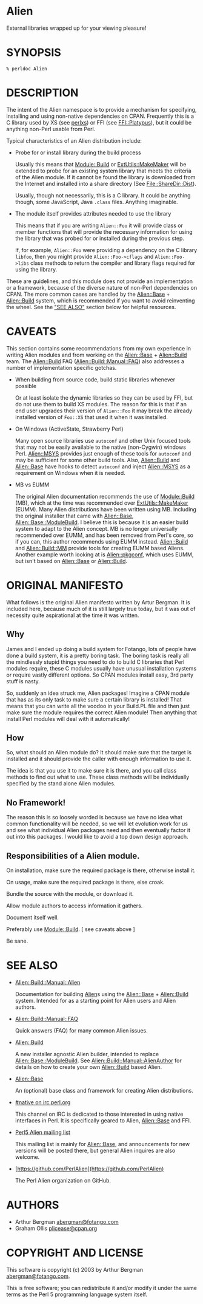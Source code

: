 # Alien

External libraries wrapped up for your viewing pleasure!

# SYNOPSIS

```
% perldoc Alien
```

# DESCRIPTION

The intent of the Alien namespace is to provide a mechanism for specifying,
installing and using non-native dependencies on CPAN.  Frequently this is
a C library used by XS (see [perlxs](https://metacpan.org/pod/perlxs)) or FFI (see [FFI::Platypus](https://metacpan.org/pod/FFI::Platypus)), but
it could be anything non-Perl usable from Perl.

Typical characteristics of an Alien distribution include:

- Probe for or install library during the build process

    Usually this means that [Module::Build](https://metacpan.org/pod/Module::Build) or [ExtUtils::MakeMaker](https://metacpan.org/pod/ExtUtils::MakeMaker) will
    be extended to probe for an existing system library that meets the
    criteria of the Alien module.  If it cannot be found the library is
    downloaded from the Internet and installed into a share directory (See
    [File::ShareDir::Dist](https://metacpan.org/pod/File::ShareDir::Dist)).

    Usually, though not necessarily, this is a C library.  It could be
    anything though, some JavaScript, Java `.class` files.  Anything imaginable.

- The module itself provides attributes needed to use the library

    This means that if you are writing `Alien::Foo` it will provide class
    or member functions that will provide the necessary information for using
    the library that was probed for or installed during the previous step.

    If, for example, `Alien::Foo` were providing a dependency on the C
    library `libfoo`, then you might provide `Alien::Foo->cflags`
    and `Alien::Foo->libs` class methods to return the compiler and
    library flags required for using the library.

These are guidelines, and this module does not provide an implementation
or a framework, because of the diverse nature of non-Perl dependencies
on CPAN.  The more common cases are handled by the [Alien::Base](https://metacpan.org/pod/Alien::Base) +
[Alien::Build](https://metacpan.org/pod/Alien::Build) system, which is recommended if you want to avoid
reinventing the wheel.  See the ["SEE ALSO"](#see-also) section below for helpful
resources.

# CAVEATS

This section contains some recommendations from my own experience in
writing Alien modules and from working on the [Alien::Base](https://metacpan.org/pod/Alien::Base) +
[Alien::Build](https://metacpan.org/pod/Alien::Build) team.  The [Alien::Build](https://metacpan.org/pod/Alien::Build) FAQ ([Alien::Build::Manual::FAQ](https://metacpan.org/pod/Alien::Build::Manual::FAQ))
also addresses a number of implementation specific gotchas.

- When building from source code, build static libraries whenever possible

    Or at least isolate the dynamic libraries so they can be used by FFI,
    but do not use them to build XS modules.  The reason for this is that if
    an end user upgrades their version of `Alien::Foo` it may break the
    already installed version of `Foo::XS` that used it when it was
    installed.

- On Windows (ActiveState, Strawberry Perl)

    Many open source libraries use `autoconf` and other Unix focused tools
    that may not be easily available to the native (non-Cygwin) windows
    Perl. [Alien::MSYS](https://metacpan.org/pod/Alien::MSYS) provides just enough of these tools for `autoconf`
    and may be sufficient for some other build tools.  Also, [Alien::Build](https://metacpan.org/pod/Alien::Build)
    and [Alien::Base](https://metacpan.org/pod/Alien::Base) have hooks to detect `autoconf` and inject
    [Alien::MSYS](https://metacpan.org/pod/Alien::MSYS) as a requirement on Windows when it is needed.

- MB vs EUMM

    The original Alien documentation recommends the use of [Module::Build](https://metacpan.org/pod/Module::Build)
    (MB), which at the time was recommended over [ExtUtils::MakeMaker](https://metacpan.org/pod/ExtUtils::MakeMaker)
    (EUMM).  Many Alien distributions have been written using MB.  Including
    the original installer that came with [Alien::Base](https://metacpan.org/pod/Alien::Base),
    [Alien::Base::ModuleBuild](https://metacpan.org/pod/Alien::Base::ModuleBuild).  I believe this is because it is an easier
    build system to adapt to the Alien concept.  MB is no longer universally
    recommended over EUMM, and has been removed from Perl's core, so if you
    can, this author recommends using EUMM instead.  [Alien::Build](https://metacpan.org/pod/Alien::Build) and
    [Alien::Build::MM](https://metacpan.org/pod/Alien::Build::MM) provide tools for creating EUMM based Aliens.
    Another example worth looking at is [Alien::pkgconf](https://metacpan.org/pod/Alien::pkgconf), which uses EUMM,
    but isn't based on [Alien::Base](https://metacpan.org/pod/Alien::Base) or [Alien::Build](https://metacpan.org/pod/Alien::Build).

# ORIGINAL MANIFESTO

What follows is the original Alien manifesto written by Artur Bergman.
It is included here, because much of it is still largely true today,
but it was out of necessity quite aspirational at the time it was written.

## Why

James and I ended up doing a build system for Fotango, lots of people
have done a build system, it is a pretty boring task. The boring task
is really all the mindlessly stupid things you need to do to build C
libraries that Perl modules require, these C modules usually have
unusual installation systems or require vastly different options. So
CPAN modules install easy, 3rd party stuff is nasty.

So, suddenly an idea struck me, Alien packages! Imagine a CPAN module
that has as its only task to make sure a certain library is
installed! That means that you can write all the voodoo in your
Build.PL file and then just make sure the module requires the correct
Alien module! Then anything that install Perl modules will deal with
it automatically!

## How

So, what should an Alien module do? It should make sure that the
target is installed and it should provide the caller with enough
information to use it.

The idea is that you use it to make sure it is there, and you call
class methods to find out what to use. These class methods will be
individually specified by the stand alone Alien modules.

## No Framework!

The reason this is so loosely worded is because we have no idea what
common functionality will be needed, so we will let evolution work for
us and see what individual Alien packages need and then eventually
factor it out into this packages. I would like to avoid a top down
design approach.

## Responsibilities of a Alien module.

On installation, make sure the required package is there, otherwise install it.

On usage, make sure the required package is there, else croak.

Bundle the source with the module, or download it.

Allow module authors to access information it gathers.

Document itself well.

Preferably use [Module::Build](https://metacpan.org/pod/Module::Build). \[ see caveats above \]

Be sane.

# SEE ALSO

- [Alien::Build::Manual::Alien](https://metacpan.org/pod/Alien::Build::Manual::Alien)

    Documentation for building [Alien](https://metacpan.org/pod/Alien)s using the [Alien::Base](https://metacpan.org/pod/Alien::Base) + [Alien::Build](https://metacpan.org/pod/Alien::Build) system.
    Intended for as a starting point for Alien users and Alien authors.

- [Alien::Build::Manual::FAQ](https://metacpan.org/pod/Alien::Build::Manual::FAQ)

    Quick answers (FAQ) for many common Alien issues.

- [Alien::Build](https://metacpan.org/pod/Alien::Build)

    A new installer agnostic Alien builder, intended to replace
    [Alien::Base::ModuleBuild](https://metacpan.org/pod/Alien::Base::ModuleBuild).  See [Alien::Build::Manual::AlienAuthor](https://metacpan.org/pod/Alien::Build::Manual::AlienAuthor)
    for details on how to create your own [Alien::Build](https://metacpan.org/pod/Alien::Build) based Alien.

- [Alien::Base](https://metacpan.org/pod/Alien::Base)

    An (optional) base class and framework for creating Alien distributions.

- [#native on irc.perl.org](http://chat.mibbit.com/#native@irc.perl.org)

    This channel on IRC is dedicated to those interested in using native interfaces
    in Perl.  It is specifically geared to Alien, [Alien::Base](https://metacpan.org/pod/Alien::Base) and FFI.

- [Perl5 Alien mailing list](https://groups.google.com/forum/#!forum/perl5-alien)

    This mailing list is mainly for [Alien::Base](https://metacpan.org/pod/Alien::Base), and announcements for new
    versions will be posted there, but general Alien inquires are also welcome.

- [https://github.com/PerlAlien](https://github.com/PerlAlien)

    The Perl Alien organization on GitHub.

# AUTHORS

- Arthur Bergman <abergman@fotango.com>
- Graham Ollis <plicease@cpan.org>

# COPYRIGHT AND LICENSE

This software is copyright (c) 2003 by Arthur Bergman <abergman@fotango.com>.

This is free software; you can redistribute it and/or modify it under
the same terms as the Perl 5 programming language system itself.
